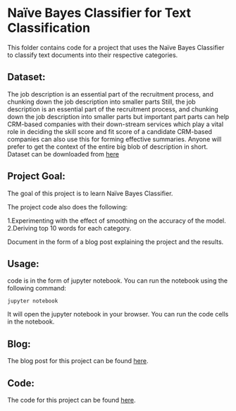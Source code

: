 # Naïve Bayes Classifier for Text Classification

This folder contains code for a project that uses the Naïve Bayes Classifier to classify text documents into their respective categories.

## Dataset:

The job description is an essential part of the recruitment process, and chunking down the job description into smaller parts Still, the job description is an essential part of the recruitment process, and chunking down the job description into smaller parts but important part parts can help CRM-based companies with their down-stream services which play a vital role in deciding the skill score and fit score of a candidate CRM-based companies can also use this for forming effective summaries. Anyone will prefer to get the context of the entire big blob of description in short. Dataset can be downloaded from [here](https://www.kaggle.com/datasets/gaveshjain/ford-sentence-classifiaction-dataset?resource=download)

 ## Project Goal:

The goal of this project is to learn Naïve Bayes Classifier. 

The project code also does the following:

1.Experimenting with the effect of smoothing on the accuracy of the model.
2.Deriving top 10 words for each category.

Document in the form of a blog post explaining the project and the results.
## Usage:

code is in the form of jupyter notebook. You can run the notebook using the following command:

    jupyter notebook

It will open the jupyter notebook in your browser. You can run the code cells in the notebook.

## Blog:

The blog post for this project can be found [here](https://vigneshgarrapally.github.io/data-science-projects/2.%20Na%C3%AFve%20Bayes%20Classifier%20for%20Text%20Classification/Na%C3%AFve%20Bayes%20Classifier%20for%20Text%20Classification).

## Code:

The code for this project can be found [here](https://vigneshgarrapally.github.io/data-science-projects/2.%20Na%C3%AFve%20Bayes%20Classifier%20for%20Text%20Classification/Naïve_Bayes_Classifier_for_Text_Classification.html).